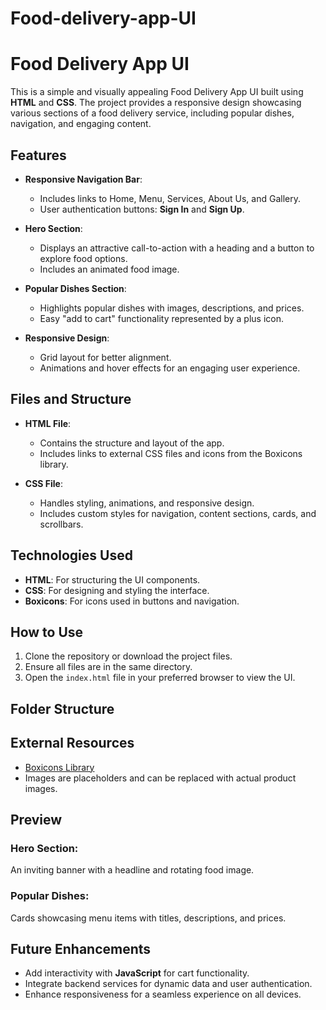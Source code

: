 # Food-delivery-app-UI
# Food Delivery App UI

This is a simple and visually appealing Food Delivery App UI built using **HTML** and **CSS**. The project provides a responsive design showcasing various sections of a food delivery service, including popular dishes, navigation, and engaging content.

## Features

- **Responsive Navigation Bar**:
  - Includes links to Home, Menu, Services, About Us, and Gallery.
  - User authentication buttons: **Sign In** and **Sign Up**.

- **Hero Section**:
  - Displays an attractive call-to-action with a heading and a button to explore food options.
  - Includes an animated food image.

- **Popular Dishes Section**:
  - Highlights popular dishes with images, descriptions, and prices.
  - Easy "add to cart" functionality represented by a plus icon.

- **Responsive Design**:
  - Grid layout for better alignment.
  - Animations and hover effects for an engaging user experience.

## Files and Structure

- **HTML File**:
  - Contains the structure and layout of the app.
  - Includes links to external CSS files and icons from the Boxicons library.

- **CSS File**:
  - Handles styling, animations, and responsive design.
  - Includes custom styles for navigation, content sections, cards, and scrollbars.

## Technologies Used

- **HTML**: For structuring the UI components.
- **CSS**: For designing and styling the interface.
- **Boxicons**: For icons used in buttons and navigation.

## How to Use

1. Clone the repository or download the project files.
2. Ensure all files are in the same directory.
3. Open the `index.html` file in your preferred browser to view the UI.

## Folder Structure
## External Resources

- [Boxicons Library](https://boxicons.com/)
- Images are placeholders and can be replaced with actual product images.

## Preview

### Hero Section:
An inviting banner with a headline and rotating food image.

### Popular Dishes:
Cards showcasing menu items with titles, descriptions, and prices.

## Future Enhancements

- Add interactivity with **JavaScript** for cart functionality.
- Integrate backend services for dynamic data and user authentication.
- Enhance responsiveness for a seamless experience on all devices.



